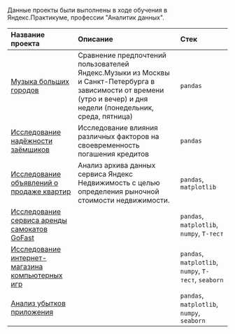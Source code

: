 Данные проекты были выполнены в ходе обучения в Яндекс.Практикуме, профессии "Аналитик данных".

| Название проекта | Описание | Стек | 
| :---------------------- | :---------------------- | :---------------------- |
| [Музыка больших городов](project_music_big_city) | Сравнение предпочтений пользователей Яндекс.Музыки из Москвы и Санкт-Петербурга в зависимости от времени (утро и вечер) и дня недели (понедельник, среда, пятница)| `pandas` |
| [Исследование надёжности заёмщиков](project_borrower_analysis) | Исследование влияния различных факторов на своевременность погашения кредитов | `pandas` |
|[Исследование объявлений о продаже квартир](project_sale_apartments)|Анализ архива данных сервиса Яндекс Недвижимость с целью определения рыночной стоимости недвижимости. | `pandas`, `matplotlib`|
|[Исcледование сервиса аренды самокатов GoFast](analysis_scooter_rental_service)| | `pandas`, `matplotlib`, `numpy`, `Т-тест`|
|[Исследование интернет-магазина компьютерных игр](game_maekrt)| | `pandas`, `matplotlib`, `numpy`, `Т-тест`, `seaborn`|
|[Анализ убытков приложения](loss_analysis)| | `pandas`, `matplotlib`, `numpy`, `seaborn`|
